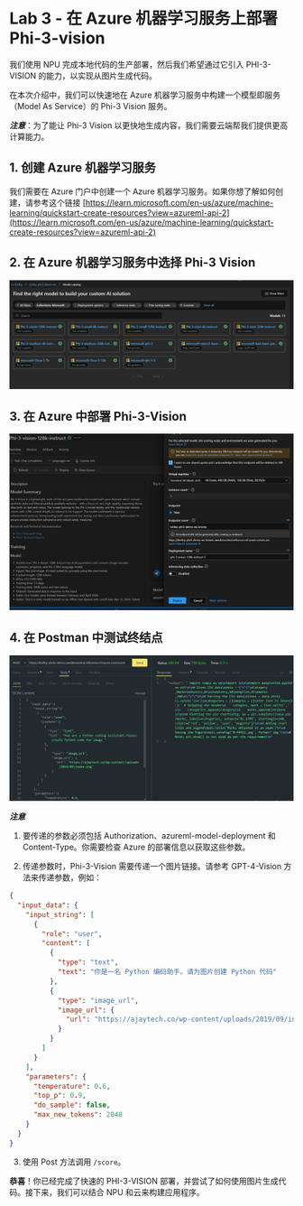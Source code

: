 # Lab 3 - 在 Azure 机器学习服务上部署 Phi-3-vision

我们使用 NPU 完成本地代码的生产部署，然后我们希望通过它引入 PHI-3-VISION 的能力，以实现从图片生成代码。

在本次介绍中，我们可以快速地在 Azure 机器学习服务中构建一个模型即服务（Model As Service）的 Phi-3 Vision 服务。

***注意***：为了能让 Phi-3 Vision 以更快地生成内容，我们需要云端帮我们提供更高计算能力。

## 1. 创建 Azure 机器学习服务

我们需要在 Azure 门户中创建一个 Azure 机器学习服务。如果你想了解如何创建，请参考这个链接 [https://learn.microsoft.com/en-us/azure/machine-learning/quickstart-create-resources?view=azureml-api-2](https://learn.microsoft.com/en-us/azure/machine-learning/quickstart-create-resources?view=azureml-api-2)

## 2. 在 Azure 机器学习服务中选择 Phi-3 Vision

![目录](../../../../../../../imgs/07/01/vison_catalog.png)

## 3. 在 Azure 中部署 Phi-3-Vision

![部署](../../../../../../../imgs/07/01/vision_deploy.png)

## 4. 在 Postman 中测试终结点

![测试](../../../../../../../imgs/07/01/vision_test.png)

***注意***

1. 要传递的参数必须包括 Authorization、azureml-model-deployment 和 Content-Type。你需要检查 Azure 的部署信息以获取这些参数。

2. 传递参数时，Phi-3-Vision 需要传递一个图片链接。请参考 GPT-4-Vision 方法来传递参数，例如：

```json
{
  "input_data": {
    "input_string": [
      {
        "role": "user",
        "content": [
          {
            "type": "text",
            "text": "你是一名 Python 编码助手。请为图片创建 Python 代码"
          },
          {
            "type": "image_url",
            "image_url": {
              "url": "https://ajaytech.co/wp-content/uploads/2019/09/index.png"
            }
          }
        ]
      }
    ],
    "parameters": {
      "temperature": 0.6,
      "top_p": 0.9,
      "do_sample": false,
      "max_new_tokens": 2048
    }
  }
}
```

3. 使用 Post 方法调用 `/score`。

**恭喜**！你已经完成了快速的 PHI-3-VISION 部署，并尝试了如何使用图片生成代码。接下来，我们可以结合 NPU 和云来构建应用程序。